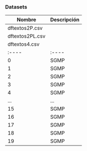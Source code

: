 
### Datasets
|Nombre|Descripción   |
|------|--------------|
| dftextos2P.csv  |   |
| dftextos2PL.csv  |   | 
| dftextos4.csv  |  |Area|Archivo|Palabra|Frecuencia|TL|TD|
|:----|:----|:----|:----|:----|:----|
|0|SGMP|tsnptrnc|transferencia|190|3979|13|
|1|SGMP|tsnptrnc|pago|169|3979|13|
|2|SGMP|tsnptrnc|esquema|84|3979|13|
|3|SGMP|tsnptrnc|cuenta|70|3979|13|
|4|SGMP|tsnptrnc|fondo|66|3979|13|
|...|...|...|...|...|...|...|
|15|SGMP|tsnpatm|servicio|7|594|13|
|16|SGMP|tsnpatm|norma|6|594|13|
|17|SGMP|tsnpatm|identificacion|6|594|13|
|18|SGMP|tsnpatm|persona|6|594|13|
|19|SGMP|tsnpatm|usuario|6|594|13| |
